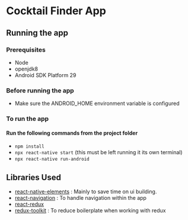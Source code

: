 # Cocktail Finder App

## Running the app

### Prerequisites
- Node
- openjdk8
- Android SDK Platform 29

### Before running the app
- Make sure the ANDROID_HOME environment variable is configured

### To run the app
#### Run the following commands from the project folder
- `npm install`
- `npx react-native start` (this must be left running it its own terminal)
- `npx react-native run-android`

## Libraries Used
- [react-native-elements](https://reactnativeelements.com/docs/) : Mainly to save time on ui building.
- [react-navigation](https://reactnavigation.org/docs/getting-started) : To handle navigation within the app
- [react-redux](https://react-redux.js.org/introduction/getting-started)
- [redux-toolkit](https://redux-toolkit.js.org/introduction/getting-started) : To reduce boilerplate when working with redux

